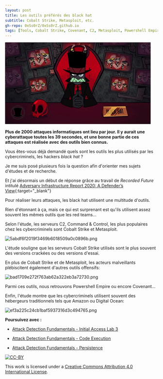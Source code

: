 ```yaml
---
layout: post
title: Les outils préférés des black hat
subtitle: Cobalt Strike, Metasploit, etc.
gh-repo: 0xSs0rZ/0xSs0rZ.github.io
tags: [Tools, Cobalt Strike, Covenant, C2, Metasploit, Powershell Empire, PupyRAT, Armitage, Meterpreter]
---
```


![dc21s8icaedc508955944a19c4728eaf2a3f2e2.gif](/img/dc21s8icaedc508955944a19c4728eaf2a3f2e2.gif)

**Plus de 2000 attaques informatiques ont lieu par jour. Il y aurait une cyberattaque toutes les 39 secondes, et une bonne partie de ces attaques est réalisée avec des outils bien connus.**

Vous êtes-vous déjà demandé quels sont les outils les plus utilisés par les cybercriminels, les hackers *black hat* ? 

Je me suis posé plusieurs fois la question afin d'orienter mes sujets d'études et de recherche.

Et j'ai désormais un début de réponse grâce au travail de *Recorded Future* intitulé [Adversary Infrastructure Report 2020: A Defender’s View](https://go.recordedfuture.com/hubfs/reports/cta-2021-0107.pdf){:target="_blank"}

Pour réaliser leurs attaques, les black hat utilisent une multitude d'outils. 

Rien d'étonnant à ça, mais ce qui est surprenant est qu'ils utilisent assez souvent les mêmes outils que les red teams...

Selon l'étude, les serveurs C2, Command & Control, les plus populaires chez les cybercriminels sont Cobalt Strike et Metasploit.

![5abdf6f2019f3469b6018509a0c0896b.png](../_resources/81170604ac834fb8b20d6467853d3ba3.png)

L'étude souligne que les serveurs Cobalt Strike utilisés sont le plus souvent des versions crackées ou des versions d'essai.

En plus de Cobalt Strike et de Metasploit, les acteurs malveillants plébiscitent également d'autres outils offensifs:

![bad1709e272f763ab62a322eb3a72730.png](../_resources/5544641c61c14fda8a4db501386dade7.png)

Parmi ces outils, nous retrouvons Powershell Empire ou encore Covenant...

Enfin, l'étude montre que les cybercriminels utilisent souvent des hébergeurs traditionnels tels que Amazon ou Digital Ocean:  

![ef3a225c24cb1baf5937316d3c494765.png](../_resources/99b7e7785264418a91b9004964e975e9.png)

**Poursuivez avec :** 

- [Attack Detection Fundamentals - Initial Access Lab 3](https://0xss0rz.github.io/2021-01-06-Attack-Detection-Initial-Access-3/)

- [Attack Detection Fundamentals - Code Execution](https://0xss0rz.github.io/2021-01-09-Attack-Detection-Code-Execution/)

- [Attack Detection Fundamentals - Persistence](https://0xss0rz.github.io/2021-01-10-Attack-Detection-Persistence/)

[![CC-BY](https://mirrors.creativecommons.org/presskit/buttons/88x31/svg/by.svg)](https://creativecommons.org/licenses/by/4.0/)

This work is licensed under a [Creative Commons Attribution 4.0 International License](https://creativecommons.org/licenses/by/4.0/).
